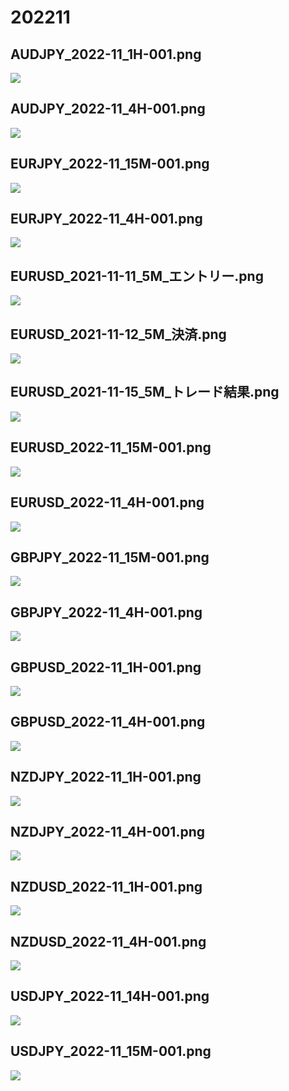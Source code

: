 ﻿# 202211
## AUDJPY_2022-11_1H-001.png
![](./AUDJPY_2022-11_1H-001.png)  
## AUDJPY_2022-11_4H-001.png
![](./AUDJPY_2022-11_4H-001.png)  
## EURJPY_2022-11_15M-001.png
![](./EURJPY_2022-11_15M-001.png)  
## EURJPY_2022-11_4H-001.png
![](./EURJPY_2022-11_4H-001.png)  
## EURUSD_2021-11-11_5M_エントリー.png
![](./EURUSD_2021-11-11_5M_エントリー.png)  
## EURUSD_2021-11-12_5M_決済.png
![](./EURUSD_2021-11-12_5M_決済.png)  
## EURUSD_2021-11-15_5M_トレード結果.png
![](./EURUSD_2021-11-15_5M_トレード結果.png)  
## EURUSD_2022-11_15M-001.png
![](./EURUSD_2022-11_15M-001.png)  
## EURUSD_2022-11_4H-001.png
![](./EURUSD_2022-11_4H-001.png)  
## GBPJPY_2022-11_15M-001.png
![](./GBPJPY_2022-11_15M-001.png)  
## GBPJPY_2022-11_4H-001.png
![](./GBPJPY_2022-11_4H-001.png)  
## GBPUSD_2022-11_1H-001.png
![](./GBPUSD_2022-11_1H-001.png)  
## GBPUSD_2022-11_4H-001.png
![](./GBPUSD_2022-11_4H-001.png)  
## NZDJPY_2022-11_1H-001.png
![](./NZDJPY_2022-11_1H-001.png)  
## NZDJPY_2022-11_4H-001.png
![](./NZDJPY_2022-11_4H-001.png)  
## NZDUSD_2022-11_1H-001.png
![](./NZDUSD_2022-11_1H-001.png)  
## NZDUSD_2022-11_4H-001.png
![](./NZDUSD_2022-11_4H-001.png)  
## USDJPY_2022-11_14H-001.png
![](./USDJPY_2022-11_14H-001.png)  
## USDJPY_2022-11_15M-001.png
![](./USDJPY_2022-11_15M-001.png)  

